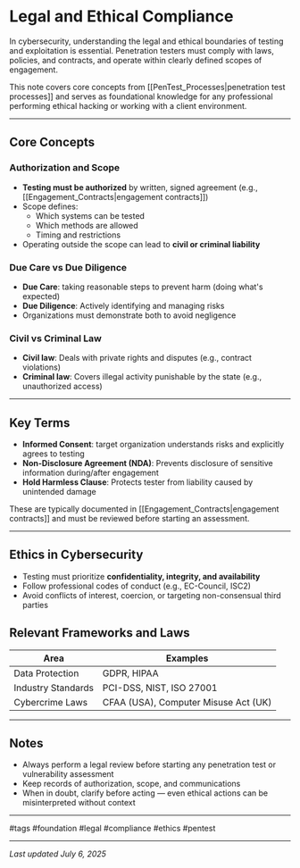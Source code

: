 # Legal and Ethical Compliance

In cybersecurity, understanding the legal and ethical boundaries of testing and exploitation is essential. Penetration testers must comply with laws, policies, and contracts, and operate within clearly defined scopes of engagement.

This note covers core concepts from [[PenTest_Processes|penetration test processes]] and serves as foundational knowledge for any professional performing ethical hacking or working with a client environment.

---

## Core Concepts

### Authorization and Scope

- **Testing must be authorized** by written, signed agreement (e.g., [[Engagement_Contracts|engagement contracts]])
- Scope defines:
	- Which systems can be tested
	- Which methods are allowed
	- Timing and restrictions
- Operating outside the scope can lead to **civil or criminal liability**

### Due Care vs Due Diligence

- **Due Care**: taking reasonable steps to prevent harm (doing what's expected)
- **Due Diligence**: Actively identifying and managing risks
- Organizations must demonstrate both to avoid negligence

### Civil vs Criminal Law

- **Civil law**: Deals with private rights and disputes (e.g., contract violations)
- **Criminal law**: Covers illegal activity punishable by the state (e.g., unauthorized access)

---

## Key Terms

- **Informed Consent**: target organization understands risks and explicitly agrees to testing
- **Non-Disclosure Agreement (NDA)**: Prevents disclosure of sensitive information during/after engagement
- **Hold Harmless Clause**: Protects tester from liability caused by unintended damage

These are typically documented in [[Engagement_Contracts|engagement contracts]] and must be reviewed before starting an assessment.

---

## Ethics in Cybersecurity

- Testing must prioritize **confidentiality, integrity, and availability**
- Follow professional codes of conduct (e.g., EC-Council, ISC2)
- Avoid conflicts of interest, coercion, or targeting non-consensual third parties

## Relevant Frameworks and Laws

| Area               | Examples                             |
| ------------------ | ------------------------------------ |
| Data Protection    | GDPR, HIPAA                          |
| Industry Standards | PCI-DSS, NIST, ISO 27001             |
| Cybercrime Laws    | CFAA (USA), Computer Misuse Act (UK) |

---

## Notes

- Always perform a legal review before starting any penetration test or vulnerability assessment
- Keep records of authorization, scope, and communications
- When in doubt, clarify before acting — even ethical actions can be misinterpreted without context

---

#tags 
#foundation #legal #compliance #ethics #pentest

---

_Last updated July 6, 2025_